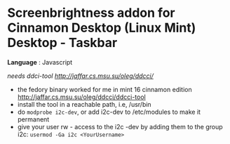 # Screenbrightness addon for Cinnamon Desktop (Linux Mint) Desktop - Taskbar

__Language__ : Javascript

_needs ddci-tool <http://jaffar.cs.msu.su/oleg/ddcci/>_
* the fedory binary worked for me in mint 16 cinnamon edition <http://jaffar.cs.msu.su/oleg/ddcci/ddcci-tool>
* install the tool in a reachable path, i.e, /usr/bin
* do ```modprobe i2c-dev```, or add i2c-dev to /etc/modules to make it permanent
* give your user rw - access to the i2c -dev by adding them to the group i2c:
```usermod -Ga i2c <YourUsername>```